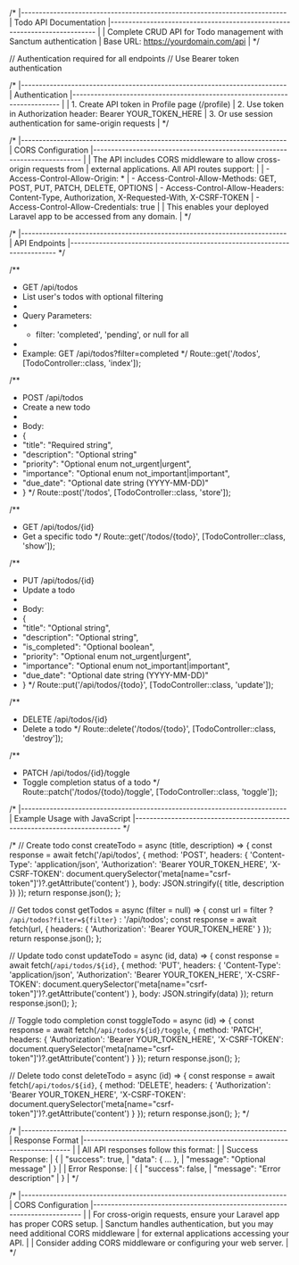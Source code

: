 /*
|--------------------------------------------------------------------------
| Todo API Documentation
|--------------------------------------------------------------------------
|
| Complete CRUD API for Todo management with Sanctum authentication
| Base URL: https://yourdomain.com/api
|
*/

// Authentication required for all endpoints
// Use Bearer token authentication

/*
|--------------------------------------------------------------------------
| Authentication
|--------------------------------------------------------------------------
|
| 1. Create API token in Profile page (/profile)
| 2. Use token in Authorization header: Bearer YOUR_TOKEN_HERE
| 3. Or use session authentication for same-origin requests
|
*/

/*
|--------------------------------------------------------------------------
| CORS Configuration
|--------------------------------------------------------------------------
|
| The API includes CORS middleware to allow cross-origin requests from
| external applications. All API routes support:
|
| - Access-Control-Allow-Origin: *
| - Access-Control-Allow-Methods: GET, POST, PUT, PATCH, DELETE, OPTIONS
| - Access-Control-Allow-Headers: Content-Type, Authorization, X-Requested-With, X-CSRF-TOKEN
| - Access-Control-Allow-Credentials: true
|
| This enables your deployed Laravel app to be accessed from any domain.
|
*/

/*
|--------------------------------------------------------------------------
| API Endpoints
|--------------------------------------------------------------------------
*/

/**
 * GET /api/todos
 * List user's todos with optional filtering
 *
 * Query Parameters:
 * - filter: 'completed', 'pending', or null for all
 *
 * Example: GET /api/todos?filter=completed
 */
Route::get('/todos', [TodoController::class, 'index']);

/**
 * POST /api/todos
 * Create a new todo
 *
 * Body:
 * {
 *   "title": "Required string",
 *   "description": "Optional string"
 *   "priority": "Optional enum not_urgent|urgent",
 *   "importance": "Optional enum not_important|important",
 *   "due_date": "Optional date string (YYYY-MM-DD)"
 * }
 */
Route::post('/todos', [TodoController::class, 'store']);

/**
 * GET /api/todos/{id}
 * Get a specific todo
 */
Route::get('/todos/{todo}', [TodoController::class, 'show']);

/**
 * PUT /api/todos/{id}
 * Update a todo
 *
 * Body:
 * {
 *   "title": "Optional string",
 *   "description": "Optional string",
 *   "is_completed": "Optional boolean",
 *   "priority": "Optional enum not_urgent|urgent",
 *   "importance": "Optional enum not_important|important",
 *   "due_date": "Optional date string (YYYY-MM-DD)"
 * }
 */
Route::put('/api/todos/{todo}', [TodoController::class, 'update']);

/**
 * DELETE /api/todos/{id}
 * Delete a todo
 */
Route::delete('/todos/{todo}', [TodoController::class, 'destroy']);

/**
 * PATCH /api/todos/{id}/toggle
 * Toggle completion status of a todo
 */
Route::patch('/todos/{todo}/toggle', [TodoController::class, 'toggle']);

/*
|--------------------------------------------------------------------------
| Example Usage with JavaScript
|--------------------------------------------------------------------------
*/

/*
// Create todo
const createTodo = async (title, description) => {
  const response = await fetch('/api/todos', {
    method: 'POST',
    headers: {
      'Content-Type': 'application/json',
      'Authorization': 'Bearer YOUR_TOKEN_HERE',
      'X-CSRF-TOKEN': document.querySelector('meta[name="csrf-token"]')?.getAttribute('content')
    },
    body: JSON.stringify({ title, description })
  });
  return response.json();
};

// Get todos
const getTodos = async (filter = null) => {
  const url = filter ? `/api/todos?filter=${filter}` : '/api/todos';
  const response = await fetch(url, {
    headers: {
      'Authorization': 'Bearer YOUR_TOKEN_HERE'
    }
  });
  return response.json();
};

// Update todo
const updateTodo = async (id, data) => {
  const response = await fetch(`/api/todos/${id}`, {
    method: 'PUT',
    headers: {
      'Content-Type': 'application/json',
      'Authorization': 'Bearer YOUR_TOKEN_HERE',
      'X-CSRF-TOKEN': document.querySelector('meta[name="csrf-token"]')?.getAttribute('content')
    },
    body: JSON.stringify(data)
  });
  return response.json();
};

// Toggle todo completion
const toggleTodo = async (id) => {
  const response = await fetch(`/api/todos/${id}/toggle`, {
    method: 'PATCH',
    headers: {
      'Authorization': 'Bearer YOUR_TOKEN_HERE',
      'X-CSRF-TOKEN': document.querySelector('meta[name="csrf-token"]')?.getAttribute('content')
    }
  });
  return response.json();
};

// Delete todo
const deleteTodo = async (id) => {
  const response = await fetch(`/api/todos/${id}`, {
    method: 'DELETE',
    headers: {
      'Authorization': 'Bearer YOUR_TOKEN_HERE',
      'X-CSRF-TOKEN': document.querySelector('meta[name="csrf-token"]')?.getAttribute('content')
    }
  });
  return response.json();
};
*/

/*
|--------------------------------------------------------------------------
| Response Format
|--------------------------------------------------------------------------
|
| All API responses follow this format:
|
| Success Response:
| {
|   "success": true,
|   "data": { ... },
|   "message": "Optional message"
| }
|
| Error Response:
| {
|   "success": false,
|   "message": "Error description"
| }
|
*/

/*
|--------------------------------------------------------------------------
| CORS Configuration
|--------------------------------------------------------------------------
|
| For cross-origin requests, ensure your Laravel app has proper CORS setup.
| Sanctum handles authentication, but you may need additional CORS middleware
| for external applications accessing your API.
|
| Consider adding CORS middleware or configuring your web server.
|
*/
